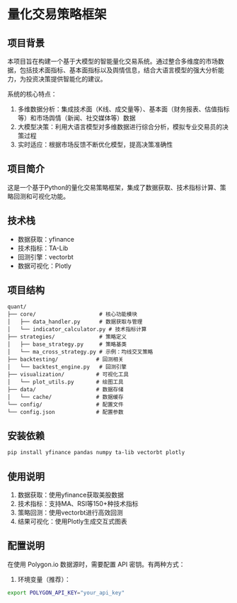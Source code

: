 # 量化交易策略框架

## 项目背景
本项目旨在构建一个基于大模型的智能量化交易系统。通过整合多维度的市场数据，包括技术面指标、基本面指标以及舆情信息，结合大语言模型的强大分析能力，为投资决策提供智能化的建议。

系统的核心特点：
1. 多维数据分析：集成技术面（K线、成交量等）、基本面（财务报表、估值指标等）和市场舆情（新闻、社交媒体等）数据
2. 大模型决策：利用大语言模型对多维数据进行综合分析，模拟专业交易员的决策过程
3. 实时适应：根据市场反馈不断优化模型，提高决策准确性

## 项目简介
这是一个基于Python的量化交易策略框架，集成了数据获取、技术指标计算、策略回测和可视化功能。

## 技术栈
- 数据获取：yfinance
- 技术指标：TA-Lib
- 回测引擎：vectorbt
- 数据可视化：Plotly

## 项目结构
```
quant/
├── core/                    # 核心功能模块
│   ├── data_handler.py      # 数据获取与管理
│   └── indicator_calculator.py # 技术指标计算
├── strategies/              # 策略定义
│   ├── base_strategy.py     # 策略基类
│   └── ma_cross_strategy.py # 示例：均线交叉策略
├── backtesting/            # 回测相关
│   └── backtest_engine.py   # 回测引擎
├── visualization/          # 可视化工具
│   └── plot_utils.py       # 绘图工具
├── data/                   # 数据存储
│   └── cache/              # 数据缓存
└── config/                 # 配置文件
└── config.json             # 配置参数
```

## 安装依赖
```bash
pip install yfinance pandas numpy ta-lib vectorbt plotly
```

## 使用说明
1. 数据获取：使用yfinance获取美股数据
2. 技术指标：支持MA、RSI等150+种技术指标
3. 策略回测：使用vectorbt进行高效回测
4. 结果可视化：使用Plotly生成交互式图表

## 配置说明
在使用 Polygon.io 数据源时，需要配置 API 密钥。有两种方式：

1. 环境变量（推荐）：
```bash
export POLYGON_API_KEY="your_api_key"
```
